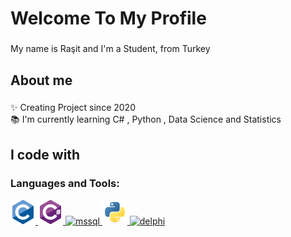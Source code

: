 <h1 align="left">Welcome To My Profile</h1>

###

<p align="left">My name is Raşit and I'm a Student, from Turkey</p>

###

<h2 align="left">About me</h2>

###

<p align="left">✨ Creating Project since 2020<br>📚 I'm currently learning C# , Python , Data Science and Statistics <br> </p>

###

<h2 align="left">I code with</h2>

###

<h3 align="left">Languages and Tools:</h3>
<p align="left"> <a href="https://www.cprogramming.com/" target="_blank" rel="noreferrer"> 
<img src="https://raw.githubusercontent.com/devicons/devicon/master/icons/c/c-original.svg" alt="c" width="40" height="40"/> </a> 
<a href="https://www.w3schools.com/cs/" target="_blank" rel="noreferrer"> 
<img src="https://raw.githubusercontent.com/devicons/devicon/master/icons/csharp/csharp-original.svg" alt="csharp" width="40" height="40"/> </a> 
<a href="https://www.w3schools.com/css/" target="_blank" rel="noreferrer"> 
<a href="https://www.w3.org/html/" target="_blank" rel="noreferrer"> 
<a href="https://www.microsoft.com/en-us/sql-server" target="_blank" rel="noreferrer"> 
<img src="https://www.svgrepo.com/show/303229/microsoft-sql-server-logo.svg" alt="mssql" width="40" height="40"/> </a> 
<a href="https://www.python.org" target="_blank" rel="noreferrer"> 
<img src="https://raw.githubusercontent.com/devicons/devicon/master/icons/python/python-original.svg" alt="python" width="40" height="40"/> </a> 
<a href="https://www.rust-lang.org" target="_blank" rel="noreferrer">
<img src="https://www.flaticon.com/free-icon/delphi_5968252" alt="delphi" width="40" height="40"/> </a>
<a href="https://cdn-icons-png.flaticon.com/512/5968/5968252.png" target="_blank" rel="noreferrer">  
